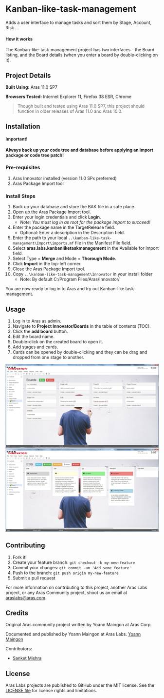 # Kanban-like-task-management
Adds a user interface to manage tasks and sort them by Stage, Account, Risk ...
#### How it works
The Kanban-like-task-management project has two interfaces - the Board listing, and the Board details (when you enter a board by double-clicking on it).

## Project Details

**Built Using:** Aras 11.0 SP7

**Browsers Tested:** Internet Explorer 11, Firefox 38 ESR, Chrome

> Though built and tested using Aras 11.0 SP7, this project should function in older releases of Aras 11.0 and Aras 10.0.

## Installation

#### Important!
**Always back up your code tree and database before applying an import package or code tree patch!**

### Pre-requisites

1. Aras Innovator installed (version 11.0 SPx preferred)
2. Aras Package Import tool

### Install Steps

1. Back up your database and store the BAK file in a safe place.
2. Open up the Aras Package Import tool.
3. Enter your login credentials and click **Login**.
    * _Note: You must log in as root for the package import to succeed!_
4. Enter the package name in the TargetRelease field.
    * Optional: Enter a description in the Description field.
5. Enter the path to your local `..\kanban-like-task-management\Import\imports.mf` file in the Manifest File field.
6. Select **aras.labs.kanbanliketaskmanagement** in the Available for Import field.
7. Select Type = **Merge** and Mode = **Thorough Mode**.
8. Click **Import** in the top-left corner.
9. Close the Aras Package Import tool.
10. Copy `..\kanban-like-task-management\Innovator` in your install folder
    * Note: By default C:/Program Files/Aras/Innovator/

You are now ready to log in to Aras and try out Kanban-like task management.

## Usage

1. Log in to Aras as admin.
2. Navigate to **Project Innovator/Boards** in the table of contents (TOC).
3. Click the **add board** button.
4. Edit the board name.
5. Double-click on the created board to open it.
6. Add stages and cards.
7. Cards can be opened by double-clicking and they can be drag and dropped from one stage to another.

![Board listing view](./screenshots/boardsView.jpg)
![Cards View within a board](./screenshots/cardsSample2.jpg)

## Contributing

1. Fork it!
2. Create your feature branch: `git checkout -b my-new-feature`
3. Commit your changes: `git commit -am 'Add some feature'`
4. Push to the branch: `git push origin my-new-feature`
5. Submit a pull request

For more information on contributing to this project, another Aras Labs project, or any Aras Community project, shoot us an email at araslabs@aras.com.

## Credits

Original Aras community project written by Yoann Maingon at Aras Corp.

Documented and published by Yoann Maingon at Aras Labs. [Yoann Maingon](https://github.com/YoannArasLab)

Contributors:

* [Sanket Mishra](https://github.com/sanket0896) 

## License

Aras Labs projects are published to GitHub under the MIT license. See the [LICENSE file](./LICENSE.md) for license rights and limitations.
